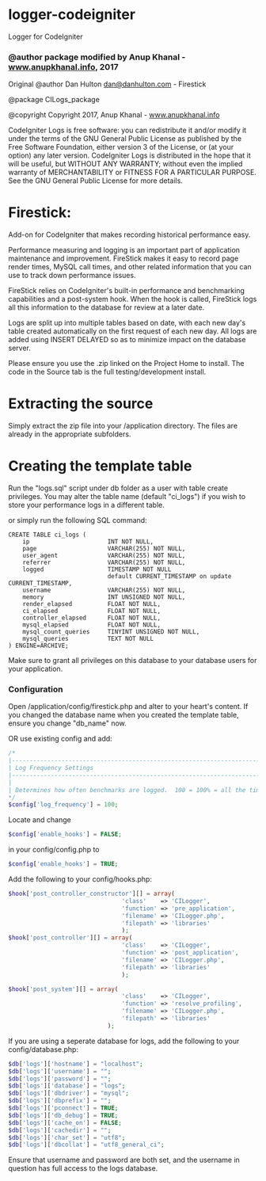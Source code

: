 # logger-codeigniter
Logger for CodeIgniter

### @author package modified by Anup Khanal - www.anupkhanal.info, 2017

Original @author Dan Hulton <dan@danhulton.com> - Firestick

@package CILogs_package

@copyright Copyright 2017, Anup Khanal - www.anupkhanal.info

CodeIgniter Logs is free software: you can redistribute it and/or modify it under the terms of the GNU General Public License as published by the Free Software Foundation, either version 3 of the License, or (at your option) any later version. CodeIgniter Logs is distributed in the hope that it will be useful, but WITHOUT ANY WARRANTY; without even the implied warranty of MERCHANTABILITY or FITNESS FOR A PARTICULAR PURPOSE.  See the GNU General Public License for more details.

# Firestick:

Add-on for CodeIgniter that makes recording historical performance easy.

Performance measuring and logging is an important part of application maintenance and improvement. FireStick makes it easy to record page render times, MySQL call times, and other related information that you can use to track down performance issues.

FireStick relies on CodeIgniter's built-in performance and benchmarking capabilities and a post-system hook. When the hook is called, FireStick logs all this information to the database for review at a later date.

Logs are split up into multiple tables based on date, with each new day's table created automatically on the first request of each new day. All logs are added using INSERT DELAYED so as to minimize impact on the database server.

Please ensure you use the .zip linked on the Project Home to install. The code in the Source tab is the full testing/development install.

# Extracting the source

Simply extract the zip file into your /application directory. The files are already in the appropriate subfolders.

# Creating the template table

Run the "logs.sql" script under db folder as a user with table create privileges. You may alter the table name (default "ci_logs") if you wish to store your performance logs in a different table.

or simply run the following SQL command:

```mysql
CREATE TABLE ci_logs (
    ip                      INT NOT NULL,
    page                    VARCHAR(255) NOT NULL,
    user_agent              VARCHAR(255) NOT NULL,
    referrer                VARCHAR(255) NOT NULL,
    logged                  TIMESTAMP NOT NULL
                            default CURRENT_TIMESTAMP on update CURRENT_TIMESTAMP,
    username                VARCHAR(255) NOT NULL,
    memory                  INT UNSIGNED NOT NULL,
    render_elapsed          FLOAT NOT NULL,
    ci_elapsed              FLOAT NOT NULL,
    controller_elapsed      FLOAT NOT NULL,
    mysql_elapsed           FLOAT NOT NULL,
    mysql_count_queries     TINYINT UNSIGNED NOT NULL,
    mysql_queries           TEXT NOT NULL
) ENGINE=ARCHIVE;
```

Make sure to grant all privileges on this database to your database users for your application.

### Configuration

Open /application/config/firestick.php and alter to your heart's content. If you changed the database name when you created the template table, ensure you change "db_name" now.

OR use existing config and add:

```php
/*
|--------------------------------------------------------------------------
| Log Frequency Settings
|--------------------------------------------------------------------------
|
| Determines how often benchmarks are logged.  100 = 100% = all the time.
*/
$config['log_frequency'] = 100;

```

Locate and change 
```php
$config['enable_hooks'] = FALSE; 
```
in your config/config.php to 
```php
$config['enable_hooks'] = TRUE;
```

Add the following to your config/hooks.php: 
```php
$hook['post_controller_constructor'][] = array(
                                'class'    => 'CILogger',
                                'function' => 'pre_application',
                                'filename' => 'CILogger.php',
                                'filepath' => 'libraries'
                                );
$hook['post_controller'][] = array(
                                'class'    => 'CILogger',
                                'function' => 'post_application',
                                'filename' => 'CILogger.php',
                                'filepath' => 'libraries'
                                );

$hook['post_system'][] = array(
                                'class'    => 'CILogger',
                                'function' => 'resolve_profiling',
                                'filename' => 'CILogger.php',
                                'filepath' => 'libraries'
                            );
```

If you are using a seperate database for logs, add the following to your config/database.php: 

```php
$db['logs']['hostname'] = "localhost"; 
$db['logs']['username'] = ""; 
$db['logs']['password'] = ""; 
$db['logs']['database'] = "logs"; 
$db['logs']['dbdriver'] = "mysql"; 
$db['logs']['dbprefix'] = ""; 
$db['logs']['pconnect'] = TRUE; 
$db['logs']['db_debug'] = TRUE; 
$db['logs']['cache_on'] = FALSE; 
$db['logs']['cachedir'] = ""; 
$db['logs']['char_set'] = "utf8"; 
$db['logs']['dbcollat'] = "utf8_general_ci"; 
```

Ensure that username and password are both set, and the username in question has full access to the logs database.
